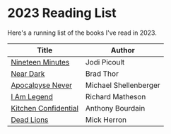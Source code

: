 # 2023 Reading List 

Here's a running list of the books I've read in 2023.

| Title | Author |
| ---------- | ------ |
| [Nineteen Minutes](https://www.goodreads.com/book/show/14866.Nineteen_Minutes)| Jodi Picoult | 
| [Near Dark](https://bradthor.com/book/near-dark/#.ZERTcXbMKUk)| Brad Thor |
| [Apocalpyse Never](https://www.goodreads.com/book/show/50173134-apocalypse-never?ref=nav_sb_ss_1_16)| Michael Shellenberger |
| [I Am Legend](https://www.goodreads.com/en/book/show/40940649)| Richard Matheson |
| [Kitchen Confidential](https://www.goodreads.com/en/book/show/33313)| Anthony Bourdain |
| [Dead Lions](https://www.goodreads.com/book/show/15823478-dead-lions)| Mick Herron |